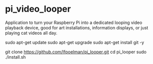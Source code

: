 # pi_video_looper
Application to turn your Raspberry Pi into a dedicated looping video playback device, good for art installations, information displays, or just playing cat videos all day.

sudo apt-get update
sudo apt-get upgrade
sudo apt-get install git -y

git clone https://github.com/lfpoelman/pi_looper.git
cd pi_looper
sudo ./install.sh
